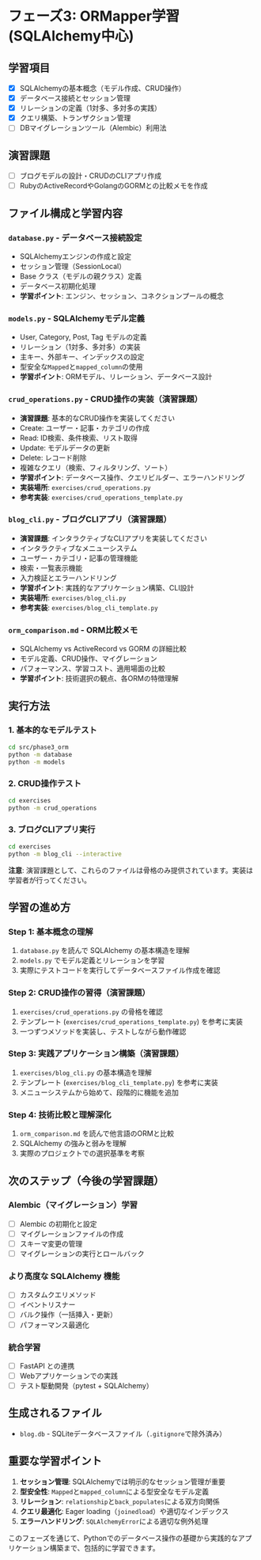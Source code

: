 # フェーズ3: ORMapper学習 (SQLAlchemy中心)

## 学習項目
- [x] SQLAlchemyの基本概念（モデル作成、CRUD操作）
- [x] データベース接続とセッション管理
- [x] リレーションの定義（1対多、多対多の実践）
- [x] クエリ構築、トランザクション管理
- [ ] DBマイグレーションツール（Alembic）利用法

## 演習課題
- [ ] ブログモデルの設計・CRUDのCLIアプリ作成
- [ ] RubyのActiveRecordやGolangのGORMとの比較メモを作成

## ファイル構成と学習内容

### `database.py` - データベース接続設定
- SQLAlchemyエンジンの作成と設定
- セッション管理（SessionLocal）
- Base クラス（モデルの親クラス）定義
- データベース初期化処理
- **学習ポイント**: エンジン、セッション、コネクションプールの概念

### `models.py` - SQLAlchemyモデル定義
- User, Category, Post, Tag モデルの定義
- リレーション（1対多、多対多）の実装
- 主キー、外部キー、インデックスの設定
- 型安全な`Mapped`と`mapped_column`の使用
- **学習ポイント**: ORMモデル、リレーション、データベース設計

### `crud_operations.py` - CRUD操作の実装（演習課題）
- **演習課題**: 基本的なCRUD操作を実装してください
- Create: ユーザー・記事・カテゴリの作成
- Read: ID検索、条件検索、リスト取得
- Update: モデルデータの更新
- Delete: レコード削除
- 複雑なクエリ（検索、フィルタリング、ソート）
- **学習ポイント**: データベース操作、クエリビルダー、エラーハンドリング
- **実装場所**: `exercises/crud_operations.py`
- **参考実装**: `exercises/crud_operations_template.py`

### `blog_cli.py` - ブログCLIアプリ（演習課題）
- **演習課題**: インタラクティブなCLIアプリを実装してください
- インタラクティブなメニューシステム
- ユーザー・カテゴリ・記事の管理機能
- 検索・一覧表示機能
- 入力検証とエラーハンドリング
- **学習ポイント**: 実践的なアプリケーション構築、CLI設計
- **実装場所**: `exercises/blog_cli.py`
- **参考実装**: `exercises/blog_cli_template.py`

### `orm_comparison.md` - ORM比較メモ
- SQLAlchemy vs ActiveRecord vs GORM の詳細比較
- モデル定義、CRUD操作、マイグレーション
- パフォーマンス、学習コスト、適用場面の比較
- **学習ポイント**: 技術選択の観点、各ORMの特徴理解

## 実行方法

### 1. 基本的なモデルテスト
```bash
cd src/phase3_orm
python -m database
python -m models
```

### 2. CRUD操作テスト
```bash
cd exercises
python -m crud_operations
```

### 3. ブログCLIアプリ実行
```bash
cd exercises
python -m blog_cli --interactive
```

**注意**: 演習課題として、これらのファイルは骨格のみ提供されています。実装は学習者が行ってください。

## 学習の進め方

### Step 1: 基本概念の理解
1. `database.py` を読んで SQLAlchemy の基本構造を理解
2. `models.py` でモデル定義とリレーションを学習
3. 実際にテストコードを実行してデータベースファイル作成を確認

### Step 2: CRUD操作の習得（演習課題）
1. `exercises/crud_operations.py` の骨格を確認
2. テンプレート (`exercises/crud_operations_template.py`) を参考に実装
3. 一つずつメソッドを実装し、テストしながら動作確認

### Step 3: 実践アプリケーション構築（演習課題）
1. `exercises/blog_cli.py` の基本構造を理解
2. テンプレート (`exercises/blog_cli_template.py`) を参考に実装
3. メニューシステムから始めて、段階的に機能を追加

### Step 4: 技術比較と理解深化
1. `orm_comparison.md` を読んで他言語のORMと比較
2. SQLAlchemy の強みと弱みを理解
3. 実際のプロジェクトでの選択基準を考察

## 次のステップ（今後の学習課題）

### Alembic（マイグレーション）学習
- [ ] Alembic の初期化と設定
- [ ] マイグレーションファイルの作成
- [ ] スキーマ変更の管理
- [ ] マイグレーションの実行とロールバック

### より高度な SQLAlchemy 機能
- [ ] カスタムクエリメソッド
- [ ] イベントリスナー
- [ ] バルク操作（一括挿入・更新）
- [ ] パフォーマンス最適化

### 統合学習
- [ ] FastAPI との連携
- [ ] Webアプリケーションでの実践
- [ ] テスト駆動開発（pytest + SQLAlchemy）

## 生成されるファイル
- `blog.db` - SQLiteデータベースファイル（`.gitignore`で除外済み）

## 重要な学習ポイント

1. **セッション管理**: SQLAlchemyでは明示的なセッション管理が重要
2. **型安全性**: `Mapped`と`mapped_column`による型安全なモデル定義
3. **リレーション**: `relationship`と`back_populates`による双方向関係
4. **クエリ最適化**: Eager loading（`joinedload`）や適切なインデックス
5. **エラーハンドリング**: `SQLAlchemyError`による適切な例外処理

このフェーズを通じて、Pythonでのデータベース操作の基礎から実践的なアプリケーション構築まで、包括的に学習できます。
